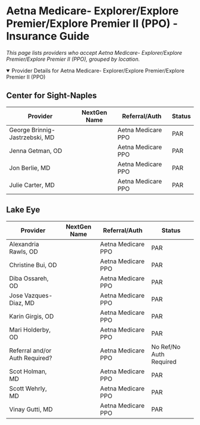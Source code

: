 # Aetna Medicare- Explorer/Explore Premier/Explore Premier II (PPO) - Insurance Guide

*This page lists providers who accept Aetna Medicare- Explorer/Explore Premier/Explore Premier II (PPO), grouped by location.*

<details open><summary>Provider Details for Aetna Medicare- Explorer/Explore Premier/Explore Premier II (PPO)</summary>

## Center for Sight-Naples

| Provider | NextGen Name | Referral/Auth | Status |
|----------|-------------|--------------|--------|
| George Brinnig-Jastrzebski, MD |  | Aetna Medicare PPO | PAR |
| Jenna Getman, OD |  | Aetna Medicare PPO | PAR |
| Jon Berlie, MD |  | Aetna Medicare PPO | PAR |
| Julie Carter, MD |  | Aetna Medicare PPO | PAR |

## Lake Eye 

| Provider | NextGen Name | Referral/Auth | Status |
|----------|-------------|--------------|--------|
| Alexandria Rawls, OD |  | Aetna Medicare PPO | PAR |
| Christine Bui, OD |  | Aetna Medicare PPO | PAR |
| Diba Ossareh, OD |  | Aetna Medicare PPO | PAR |
| Jose Vazques-Diaz, MD |  | Aetna Medicare PPO | PAR |
| Karin Girgis, OD |  | Aetna Medicare PPO | PAR |
| Mari Holderby, OD |  | Aetna Medicare PPO | PAR |
| Referral and/or Auth Required? |  | Aetna Medicare PPO | No Ref/No Auth Required |
| Scot Holman, MD |  | Aetna Medicare PPO | PAR |
| Scott Wehrly, MD |  | Aetna Medicare PPO | PAR |
| Vinay Gutti, MD |  | Aetna Medicare PPO | PAR |

</details>

